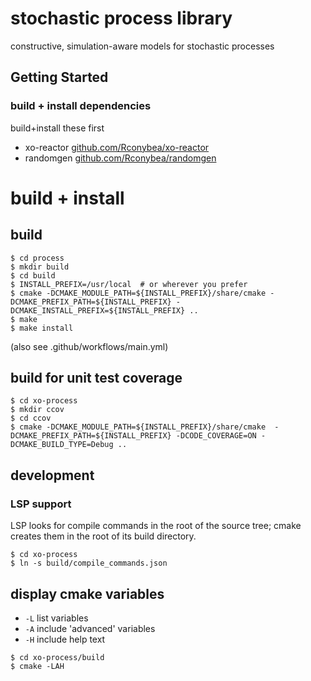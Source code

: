 # stochastic process library

constructive, simulation-aware models for stochastic processes

## Getting Started

### build + install dependencies

build+install these first

- xo-reactor [github.com/Rconybea/xo-reactor](https://github.com/Rconybea/xo-reactor)
- randomgen [github.com/Rconybea/randomgen](https://github.com/Rconybea/randomgen)

# build + install

## build
```
$ cd process
$ mkdir build
$ cd build
$ INSTALL_PREFIX=/usr/local  # or wherever you prefer
$ cmake -DCMAKE_MODULE_PATH=${INSTALL_PREFIX}/share/cmake -DCMAKE_PREFIX_PATH=${INSTALL_PREFIX} -DCMAKE_INSTALL_PREFIX=${INSTALL_PREFIX} ..
$ make
$ make install
```
(also see .github/workflows/main.yml)

## build for unit test coverage
```
$ cd xo-process
$ mkdir ccov
$ cd ccov
$ cmake -DCMAKE_MODULE_PATH=${INSTALL_PREFIX}/share/cmake  -DCMAKE_PREFIX_PATH=${INSTALL_PREFIX} -DCODE_COVERAGE=ON -DCMAKE_BUILD_TYPE=Debug ..
```

## development

### LSP support

LSP looks for compile commands in the root of the source tree;
cmake creates them in the root of its build directory.

```
$ cd xo-process
$ ln -s build/compile_commands.json
```

## display cmake variables

- `-L` list variables
- `-A` include 'advanced' variables
- `-H` include help text

```
$ cd xo-process/build
$ cmake -LAH
```
